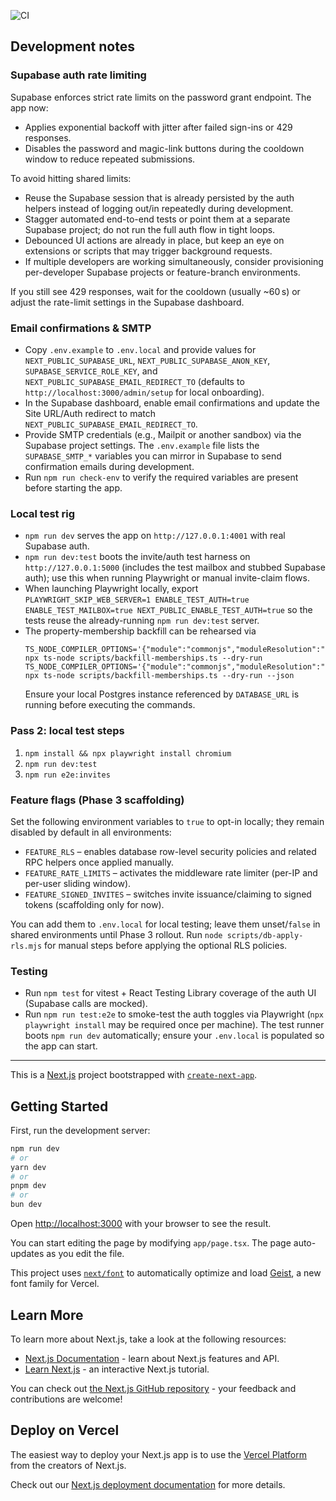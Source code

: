 ![CI](https://github.com/toowitt/Cottagr/actions/workflows/ci.yml/badge.svg)

## Development notes

### Supabase auth rate limiting

Supabase enforces strict rate limits on the password grant endpoint. The app now:

- Applies exponential backoff with jitter after failed sign-ins or 429 responses.
- Disables the password and magic-link buttons during the cooldown window to reduce repeated submissions.

To avoid hitting shared limits:

- Reuse the Supabase session that is already persisted by the auth helpers instead of logging out/in repeatedly during development.
- Stagger automated end-to-end tests or point them at a separate Supabase project; do not run the full auth flow in tight loops.
- Debounced UI actions are already in place, but keep an eye on extensions or scripts that may trigger background requests.
- If multiple developers are working simultaneously, consider provisioning per-developer Supabase projects or feature-branch environments.

If you still see 429 responses, wait for the cooldown (usually ~60 s) or adjust the rate-limit settings in the Supabase dashboard.

### Email confirmations & SMTP

- Copy `.env.example` to `.env.local` and provide values for `NEXT_PUBLIC_SUPABASE_URL`, `NEXT_PUBLIC_SUPABASE_ANON_KEY`, `SUPABASE_SERVICE_ROLE_KEY`, and `NEXT_PUBLIC_SUPABASE_EMAIL_REDIRECT_TO` (defaults to `http://localhost:3000/admin/setup` for local onboarding).
- In the Supabase dashboard, enable email confirmations and update the Site URL/Auth redirect to match `NEXT_PUBLIC_SUPABASE_EMAIL_REDIRECT_TO`.
- Provide SMTP credentials (e.g., Mailpit or another sandbox) via the Supabase project settings. The `.env.example` file lists the `SUPABASE_SMTP_*` variables you can mirror in Supabase to send confirmation emails during development.
- Run `npm run check-env` to verify the required variables are present before starting the app.

### Local test rig

- `npm run dev` serves the app on `http://127.0.0.1:4001` with real Supabase auth.
- `npm run dev:test` boots the invite/auth test harness on `http://127.0.0.1:5000` (includes the test mailbox and stubbed Supabase auth); use this when running Playwright or manual invite-claim flows.
- When launching Playwright locally, export `PLAYWRIGHT_SKIP_WEB_SERVER=1 ENABLE_TEST_AUTH=true ENABLE_TEST_MAILBOX=true NEXT_PUBLIC_ENABLE_TEST_AUTH=true` so the tests reuse the already-running `npm run dev:test` server.
- The property-membership backfill can be rehearsed via
  ```
  TS_NODE_COMPILER_OPTIONS='{"module":"commonjs","moduleResolution":"node"}' npx ts-node scripts/backfill-memberships.ts --dry-run
  TS_NODE_COMPILER_OPTIONS='{"module":"commonjs","moduleResolution":"node"}' npx ts-node scripts/backfill-memberships.ts --dry-run --json
  ```
  Ensure your local Postgres instance referenced by `DATABASE_URL` is running before executing the commands.

### Pass 2: local test steps

1. `npm install && npx playwright install chromium`
2. `npm run dev:test`
3. `npm run e2e:invites`

### Feature flags (Phase 3 scaffolding)

Set the following environment variables to `true` to opt-in locally; they remain disabled by default in all environments:

- `FEATURE_RLS` – enables database row-level security policies and related RPC helpers once applied manually.
- `FEATURE_RATE_LIMITS` – activates the middleware rate limiter (per-IP and per-user sliding window).
- `FEATURE_SIGNED_INVITES` – switches invite issuance/claiming to signed tokens (scaffolding only for now).

You can add them to `.env.local` for local testing; leave them unset/`false` in shared environments until Phase 3 rollout.
Run `node scripts/db-apply-rls.mjs` for manual steps before applying the optional RLS policies.

### Testing

- Run `npm test` for vitest + React Testing Library coverage of the auth UI (Supabase calls are mocked).
- Run `npm run test:e2e` to smoke-test the auth toggles via Playwright (`npx playwright install` may be required once per machine). The test runner boots `npm run dev` automatically; ensure your `.env.local` is populated so the app can start.

---

This is a [Next.js](https://nextjs.org) project bootstrapped with [`create-next-app`](https://nextjs.org/docs/app/api-reference/cli/create-next-app).

## Getting Started

First, run the development server:

```bash
npm run dev
# or
yarn dev
# or
pnpm dev
# or
bun dev
```

Open [http://localhost:3000](http://localhost:3000) with your browser to see the result.

You can start editing the page by modifying `app/page.tsx`. The page auto-updates as you edit the file.

This project uses [`next/font`](https://nextjs.org/docs/app/building-your-application/optimizing/fonts) to automatically optimize and load [Geist](https://vercel.com/font), a new font family for Vercel.

## Learn More

To learn more about Next.js, take a look at the following resources:

- [Next.js Documentation](https://nextjs.org/docs) - learn about Next.js features and API.
- [Learn Next.js](https://nextjs.org/learn) - an interactive Next.js tutorial.

You can check out [the Next.js GitHub repository](https://github.com/vercel/next.js) - your feedback and contributions are welcome!

## Deploy on Vercel

The easiest way to deploy your Next.js app is to use the [Vercel Platform](https://vercel.com/new?utm_medium=default-template&filter=next.js&utm_source=create-next-app&utm_campaign=create-next-app-readme) from the creators of Next.js.

Check out our [Next.js deployment documentation](https://nextjs.org/docs/app/building-your-application/deploying) for more details.
